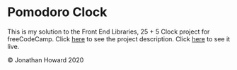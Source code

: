 # Pomodoro Clock

This is my solution to the Front End Libraries, 25 + 5 Clock project for freeCodeCamp. Click [here](https://www.freecodecamp.org/learn/front-end-libraries/front-end-libraries-projects/build-a-25--5-clock) to see the project description. Click [here](https://jonathanhhoward.github.io/pomodoro-clock/) to see it live.

&copy; Jonathan Howard 2020
